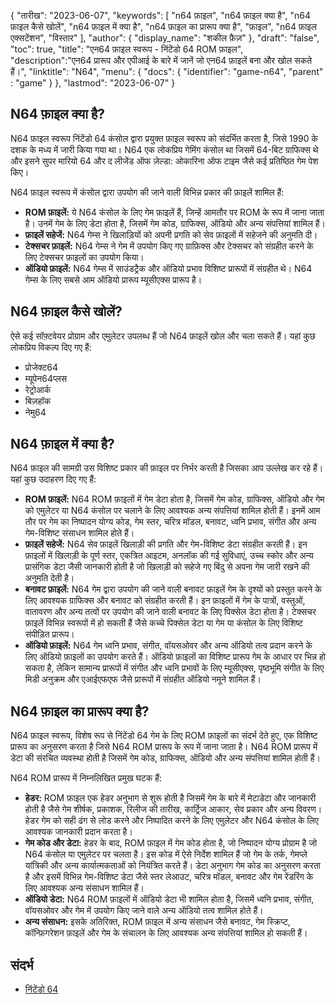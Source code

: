 {
"तारीख": "2023-06-07",
  "keywords": [
"n64 फ़ाइल",
"n64 फ़ाइल क्या है",
"n64 फ़ाइल कैसे खोलें",
"n64 फ़ाइल में क्या है",
"n64 फ़ाइल का प्रारूप क्या है",
"फ़ाइल",
"n64 फ़ाइल एक्सटेंशन",
"विस्तार"
],
  "author": {
"display_name": "शकील फ़ैज़"
},
"draft": "false",
"toc": true,
"title": "एन64 फ़ाइल स्वरूप - निंटेंडो 64 ROM फ़ाइल",
  "description":"एन64 प्रारूप और एपीआई के बारे में जानें जो एन64 फ़ाइलें बना और खोल सकते हैं।",
"linktitle": "N64",
  "menu": {
    "docs": {
      "identifier": "game-n64",
"parent" : "game"
}
},
"lastmod": "2023-06-07"
}

## N64 फ़ाइल क्या है?

N64 फ़ाइल स्वरूप निंटेंडो 64 कंसोल द्वारा प्रयुक्त फ़ाइल स्वरूप को संदर्भित करता है, जिसे 1990 के दशक के मध्य में जारी किया गया था। N64 एक लोकप्रिय गेमिंग कंसोल था जिसमें 64-बिट ग्राफिक्स थे और इसने सुपर मारियो 64 और द लीजेंड ऑफ ज़ेल्डा: ओकारिना ऑफ टाइम जैसे कई प्रतिष्ठित गेम पेश किए।

N64 फ़ाइल स्वरूप में कंसोल द्वारा उपयोग की जाने वाली विभिन्न प्रकार की फ़ाइलें शामिल हैं:

- **ROM फ़ाइलें:** ये N64 कंसोल के लिए गेम फ़ाइलें हैं, जिन्हें आमतौर पर ROM के रूप में जाना जाता है। उनमें गेम के लिए डेटा होता है, जिसमें गेम कोड, ग्राफिक्स, ऑडियो और अन्य संपत्तियां शामिल हैं।
- **फ़ाइलें सहेजें:** N64 गेम्स ने खिलाड़ियों को अपनी प्रगति को सेव फ़ाइलों में सहेजने की अनुमति दी।
- **टेक्सचर फ़ाइलें:** N64 गेम्स ने गेम में उपयोग किए गए ग्राफ़िक्स और टेक्सचर को संग्रहीत करने के लिए टेक्सचर फ़ाइलों का उपयोग किया।
- **ऑडियो फ़ाइलें:** N64 गेम्स में साउंडट्रैक और ऑडियो प्रभाव विशिष्ट प्रारूपों में संग्रहीत थे। N64 गेम्स के लिए सबसे आम ऑडियो प्रारूप म्यूसीएक्स प्रारूप है।

## N64 फ़ाइल कैसे खोलें?

ऐसे कई सॉफ़्टवेयर प्रोग्राम और एमुलेटर उपलब्ध हैं जो N64 फ़ाइलें खोल और चला सकते हैं। यहां कुछ लोकप्रिय विकल्प दिए गए हैं:

- प्रोजेक्ट64
- म्यूपेन64प्लस
- रेट्रोआर्क
- बिज़हॉक
- नेमु64

## N64 फ़ाइल में क्या है?

N64 फ़ाइल की सामग्री उस विशिष्ट प्रकार की फ़ाइल पर निर्भर करती है जिसका आप उल्लेख कर रहे हैं। यहां कुछ उदाहरण दिए गए हैं:

- **ROM फ़ाइलें:** N64 ROM फ़ाइलों में गेम डेटा होता है, जिसमें गेम कोड, ग्राफिक्स, ऑडियो और गेम को एमुलेटर या N64 कंसोल पर चलाने के लिए आवश्यक अन्य संपत्तियां शामिल होती हैं। इनमें आम तौर पर गेम का निष्पादन योग्य कोड, गेम स्तर, चरित्र मॉडल, बनावट, ध्वनि प्रभाव, संगीत और अन्य गेम-विशिष्ट संसाधन शामिल होते हैं।
- **फ़ाइलें सहेजें:** N64 सेव फ़ाइलें खिलाड़ी की प्रगति और गेम-विशिष्ट डेटा संग्रहीत करती हैं। इन फ़ाइलों में खिलाड़ी के पूर्ण स्तर, एकत्रित आइटम, अनलॉक की गई सुविधाएं, उच्च स्कोर और अन्य प्रासंगिक डेटा जैसी जानकारी होती है जो खिलाड़ी को सहेजे गए बिंदु से अपना गेम जारी रखने की अनुमति देती है।
- **बनावट फ़ाइलें:** N64 गेम द्वारा उपयोग की जाने वाली बनावट फ़ाइलें गेम के दृश्यों को प्रस्तुत करने के लिए आवश्यक ग्राफिक्स और बनावट को संग्रहीत करती हैं। इन फ़ाइलों में गेम के पात्रों, वस्तुओं, वातावरण और अन्य तत्वों पर उपयोग की जाने वाली बनावट के लिए पिक्सेल डेटा होता है। टेक्सचर फ़ाइलें विभिन्न स्वरूपों में हो सकती हैं जैसे कच्चे पिक्सेल डेटा या गेम या कंसोल के लिए विशिष्ट संपीड़ित प्रारूप।
- **ऑडियो फ़ाइलें:** N64 गेम ध्वनि प्रभाव, संगीत, वॉयसओवर और अन्य ऑडियो तत्व प्रदान करने के लिए ऑडियो फ़ाइलों का उपयोग करते हैं। ऑडियो फ़ाइलों का विशिष्ट प्रारूप गेम के आधार पर भिन्न हो सकता है, लेकिन सामान्य प्रारूपों में संगीत और ध्वनि प्रभावों के लिए म्यूसीएक्स, पृष्ठभूमि संगीत के लिए मिडी अनुक्रम और एआईएफएफ जैसे प्रारूपों में संग्रहीत ऑडियो नमूने शामिल हैं।

## N64 फ़ाइल का प्रारूप क्या है?

N64 फ़ाइल स्वरूप, विशेष रूप से निंटेंडो 64 गेम के लिए ROM फ़ाइलों का संदर्भ देते हुए, एक विशिष्ट प्रारूप का अनुसरण करता है जिसे N64 ROM प्रारूप के रूप में जाना जाता है। N64 ROM प्रारूप में डेटा की संरचित व्यवस्था होती है जिसमें गेम कोड, ग्राफिक्स, ऑडियो और अन्य संपत्तियां शामिल होती हैं।

N64 ROM प्रारूप में निम्नलिखित प्रमुख घटक हैं:

- **हेडर:** ROM फ़ाइल एक हेडर अनुभाग से शुरू होती है जिसमें गेम के बारे में मेटाडेटा और जानकारी होती है जैसे गेम शीर्षक, प्रकाशक, रिलीज की तारीख, कार्ट्रिज आकार, सेव प्रकार और अन्य विवरण। हेडर गेम को सही ढंग से लोड करने और निष्पादित करने के लिए एमुलेटर और N64 कंसोल के लिए आवश्यक जानकारी प्रदान करता है।
- **गेम कोड और डेटा:** हेडर के बाद, ROM फ़ाइल में गेम कोड होता है, जो निष्पादन योग्य प्रोग्राम है जो N64 कंसोल या एमुलेटर पर चलता है। इस कोड में ऐसे निर्देश शामिल हैं जो गेम के तर्क, गेमप्ले यांत्रिकी और अन्य कार्यात्मकताओं को नियंत्रित करते हैं। डेटा अनुभाग गेम कोड का अनुसरण करता है और इसमें विभिन्न गेम-विशिष्ट डेटा जैसे स्तर लेआउट, चरित्र मॉडल, बनावट और गेम रेंडरिंग के लिए आवश्यक अन्य संसाधन शामिल हैं।
- **ऑडियो डेटा:** N64 ROM फ़ाइलों में ऑडियो डेटा भी शामिल होता है, जिसमें ध्वनि प्रभाव, संगीत, वॉयसओवर और गेम में उपयोग किए जाने वाले अन्य ऑडियो तत्व शामिल होते हैं।
- **अन्य संसाधन:** इसके अतिरिक्त, ROM फ़ाइल में अन्य संसाधन जैसे बनावट, गेम स्क्रिप्ट, कॉन्फ़िगरेशन फ़ाइलें और गेम के संचालन के लिए आवश्यक अन्य संपत्तियां शामिल हो सकती हैं।

## संदर्भ
* [निंटेंडो 64](https://en.wikipedia.org/wiki/Nintendo_64)


